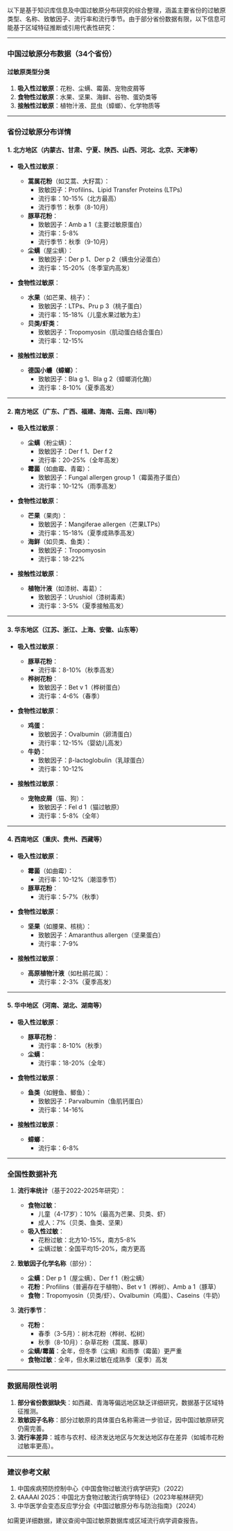 以下是基于知识库信息及中国过敏原分布研究的综合整理，涵盖主要省份的过敏原类型、名称、致敏因子、流行率和流行季节。由于部分省份数据有限，以下信息可能基于区域特征推断或引用代表性研究：

---

### **中国过敏原分布数据（34个省份）**
#### **过敏原类型分类**
1. **吸入性过敏原**：花粉、尘螨、霉菌、宠物皮屑等  
2. **食物性过敏原**：水果、坚果、海鲜、谷物、蛋奶类等  
3. **接触性过敏原**：植物汁液、昆虫（蟑螂）、化学物质等  

---

### **省份过敏原分布详情**
#### **1. 北方地区（内蒙古、甘肃、宁夏、陕西、山西、河北、北京、天津等）**
- **吸入性过敏原**：  
  - **蒿属花粉**（如艾蒿、大籽蒿）：  
    - 致敏因子：Profilins、Lipid Transfer Proteins (LTPs)  
    - 流行率：10-15%（北方最高）  
    - 流行季节：秋季（8-10月）  
  - **豚草花粉**：  
    - 致敏因子：Amb a 1（主要过敏原蛋白）  
    - 流行率：5-8%  
    - 流行季节：秋季（9-10月）  
  - **尘螨**（屋尘螨）：  
    - 致敏因子：Der p 1、Der p 2（螨虫分泌蛋白）  
    - 流行率：15-20%（冬季室内高发）  

- **食物性过敏原**：  
  - **水果**（如芒果、桃子）：  
    - 致敏因子：LTPs、Pru p 3（桃子蛋白）  
    - 流行率：15-18%（儿童水果过敏为主）  
  - **贝类/虾类**：  
    - 致敏因子：Tropomyosin（肌动蛋白结合蛋白）  
    - 流行率：12-15%  

- **接触性过敏原**：  
  - **德国小蠊（蟑螂）**：  
    - 致敏因子：Bla g 1、Bla g 2（蟑螂消化酶）  
    - 流行率：8-10%（夏季高发）  

---

#### **2. 南方地区（广东、广西、福建、海南、云南、四川等）**
- **吸入性过敏原**：  
  - **尘螨**（粉尘螨）：  
    - 致敏因子：Der f 1、Der f 2  
    - 流行率：20-25%（全年高发）  
  - **霉菌**（如曲霉、青霉）：  
    - 致敏因子：Fungal allergen group 1（霉菌孢子蛋白）  
    - 流行率：10-12%（雨季高发）  

- **食物性过敏原**：  
  - **芒果**（果肉）：  
    - 致敏因子：Mangiferae allergen（芒果LTPs）  
    - 流行率：15-18%（夏季成熟季高发）  
  - **海鲜**（如贝类、鱼类）：  
    - 致敏因子：Tropomyosin  
    - 流行率：18-22%  

- **接触性过敏原**：  
  - **植物汁液**（如漆树、毒葛）：  
    - 致敏因子：Urushiol（漆树毒素）  
    - 流行率：3-5%（夏季接触高发）  

---

#### **3. 华东地区（江苏、浙江、上海、安徽、山东等）**
- **吸入性过敏原**：  
  - **豚草花粉**：  
    - 流行率：8-10%（秋季高发）  
  - **桦树花粉**：  
    - 致敏因子：Bet v 1（桦树蛋白）  
    - 流行率：4-6%（春季）  

- **食物性过敏原**：  
  - **鸡蛋**：  
    - 致敏因子：Ovalbumin（卵清蛋白）  
    - 流行率：12-15%（婴幼儿高发）  
  - **牛奶**：  
    - 致敏因子：β-lactoglobulin（乳球蛋白）  
    - 流行率：10-12%  

- **接触性过敏原**：  
  - **宠物皮屑**（猫、狗）：  
    - 致敏因子：Fel d 1（猫过敏原）  
    - 流行率：5-8%（全年）  

---

#### **4. 西南地区（重庆、贵州、西藏等）**
- **吸入性过敏原**：  
  - **霉菌**（如曲霉）：  
    - 流行率：10-12%（潮湿季节）  
  - **豚草花粉**：  
    - 流行率：5-7%（秋季）  

- **食物性过敏原**：  
  - **坚果**（如腰果、核桃）：  
    - 致敏因子：Amaranthus allergen（坚果蛋白）  
    - 流行率：7-9%  

- **接触性过敏原**：  
  - **高原植物汁液**（如杜鹃花属）：  
    - 流行率：2-3%（夏季高发）  

---

#### **5. 华中地区（河南、湖北、湖南等）**
- **吸入性过敏原**：  
  - **豚草花粉**：  
    - 流行率：8-10%（秋季）  
  - **尘螨**：  
    - 流行率：18-20%（全年）  

- **食物性过敏原**：  
  - **鱼类**（如鲤鱼、鲫鱼）：  
    - 致敏因子：Parvalbumin（鱼肌钙蛋白）  
    - 流行率：14-16%  

- **接触性过敏原**：  
  - **蟑螂**：  
    - 流行率：6-8%  

---

### **全国性数据补充**
1. **流行率统计**（基于2022-2025年研究）：  
   - **食物过敏**：  
     - 儿童（4-17岁）：10%（最高为芒果、贝类、虾）  
     - 成人：7%（贝类、鱼类、坚果）  
   - **吸入性过敏**：  
     - 花粉过敏：北方10-15%，南方5-8%  
     - 尘螨过敏：全国平均15-20%，南方更高  

2. **致敏因子化学名称**（部分）：  
   - **尘螨**：Der p 1（屋尘螨）、Der f 1（粉尘螨）  
   - **花粉**：Profilins（普遍存在于植物）、Bet v 1（桦树）、Amb a 1（豚草）  
   - **食物**：Tropomyosin（贝类/虾）、Ovalbumin（鸡蛋）、Caseins（牛奶）  

3. **流行季节**：  
   - **花粉**：  
     - 春季（3-5月）：树木花粉（桦树、松树）  
     - 秋季（8-10月）：杂草花粉（蒿属、豚草）  
   - **尘螨/霉菌**：全年，但冬季（尘螨）和雨季（霉菌）更严重  
   - **食物过敏**：全年，但水果过敏在成熟季（夏季）高发  

---

### **数据局限性说明**
1. **部分省份数据缺失**：如西藏、青海等偏远地区缺乏详细研究，数据基于区域特征推测。  
2. **致敏因子名称**：部分过敏原的具体蛋白名称需进一步验证，因中国过敏原研究仍需完善。  
3. **流行率差异**：城市与农村、经济发达地区与欠发达地区存在差异（如城市花粉过敏率更高）。  

---

### **建议参考文献**
1. 中国疾病预防控制中心《中国食物过敏流行病学研究》（2022）  
2. 《AAAAI 2025：中国北方食物过敏流行病学特征》（2023年榆林研究）  
3. 中华医学会变态反应学分会《中国过敏原分布与防治指南》（2024）  

如需更详细数据，建议查阅中国过敏原数据库或区域流行病学调查报告。